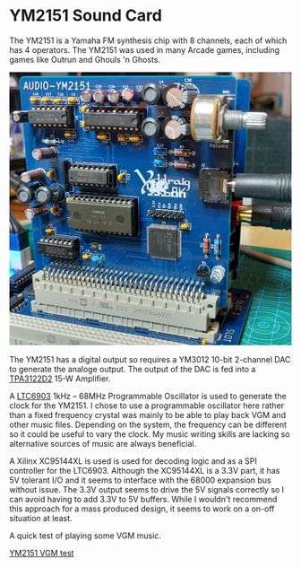 # YM2151 Sound Card

The YM2151 is a Yamaha FM synthesis chip with 8 channels, each of which has 4 operators. The YM2151 was used in many Arcade games, including games like Outrun and Ghouls 'n Ghosts.

![YM2151 Sound Card](/artwork/images/YM2151Card.jpg)

The YM2151 has a digital output so requires a YM3012 10-bit 2-channel DAC to generate the analoge output. The output of the DAC is fed into a [TPA3122D2](https://www.ti.com/product/TPA3122D2) 15-W Amplifier.

A [LTC6903](https://www.analog.com/en/products/ltc6903.html#product-overview) 1kHz – 68MHz Programmable Oscillator is used to generate the clock for the YM2151. I chose to use a programmable oscillator here rather than a fixed frequency crystal was mainly to be able to play back VGM and other music files. Depending on the system, the frequency can be different so it could be useful to vary the clock. My music writing skills are lacking so alternative sources of music are always beneficial.

A Xilinx XC95144XL is used is used for decoding logic and as a SPI controller for the LTC6903. Although the XC95144XL is a 3.3V part, it has 5V tolerant I/O and it seems to interface with the 68000 expansion bus without issue. The 3.3V output seems to drive the 5V signals correctly so I can avoid having to add 3.3V to 5V buffers. While I wouldn't recommend this approach for a mass produced design, it seems to work on a on-off situation at least.

A quick test of playing some VGM music.

[YM2151 VGM test](https://www.youtube.com/embed/DkEkwPIz1iw)
